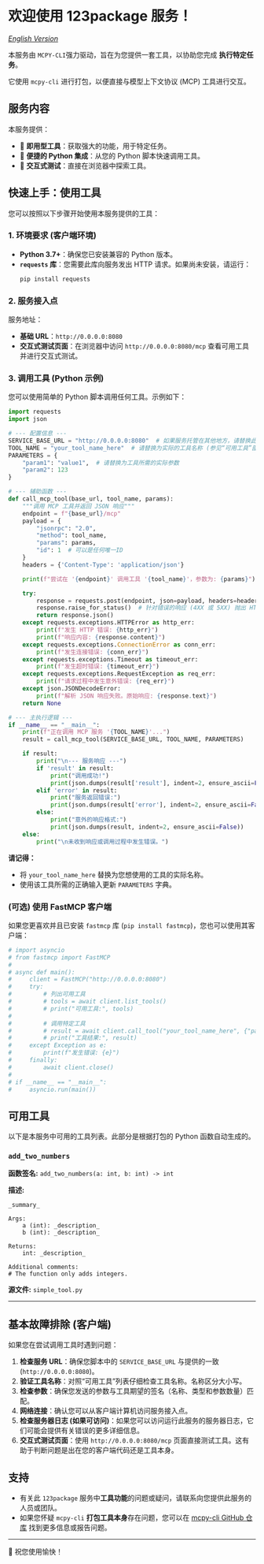 # 欢迎使用 123package 服务！

*[English Version](README.md)*

本服务由 `MCPY-CLI`强力驱动，旨在为您提供一套工具，以协助您完成 **执行特定任务**。
<!-- 打包者请注意：请将 '执行特定任务' 替换为对本服务用途的简明用户友好描述。 -->

它使用 `mcpy-cli` 进行打包，以便直接与模型上下文协议 (MCP) 工具进行交互。

## 服务内容

本服务提供：
- 🚀 **即用型工具**：获取强大的功能，用于特定任务。 <!-- 打包者请注意：请替换为非常简短的描述（例如“图像分析”，“文本生成”） -->
- 🐍 **便捷的 Python 集成**：从您的 Python 脚本快速调用工具。
- 🧪 **交互式测试**：直接在浏览器中探索工具。

## 快速上手：使用工具

您可以按照以下步骤开始使用本服务提供的工具：

### 1. 环境要求 (客户端环境)

- **Python 3.7+**：确保您已安装兼容的 Python 版本。
- **`requests` 库**：您需要此库向服务发出 HTTP 请求。如果尚未安装，请运行：
  ```bash
  pip install requests
  ```

### 2. 服务接入点

服务地址：
- **基础 URL**：`http://0.0.0.0:8080`
- **交互式测试页面**：在浏览器中访问 `http://0.0.0.0:8080/mcp` 查看可用工具并进行交互式测试。

### 3. 调用工具 (Python 示例)

您可以使用简单的 Python 脚本调用任何工具。示例如下：

```python
import requests
import json

# --- 配置信息 ---
SERVICE_BASE_URL = "http://0.0.0.0:8080"  # 如果服务托管在其他地方，请替换此URL
TOOL_NAME = "your_tool_name_here"  # 请替换为实际的工具名称 (参见“可用工具”部分)
PARAMETERS = {
    "param1": "value1",  # 请替换为工具所需的实际参数
    "param2": 123
}

# --- 辅助函数 ---
def call_mcp_tool(base_url, tool_name, params):
    """调用 MCP 工具并返回 JSON 响应"""
    endpoint = f"{base_url}/mcp"
    payload = {
        "jsonrpc": "2.0",
        "method": tool_name,
        "params": params,
        "id": 1  # 可以是任何唯一ID
    }
    headers = {'Content-Type': 'application/json'}

    print(f"尝试在 '{endpoint}' 调用工具 '{tool_name}'，参数为: {params}")

    try:
        response = requests.post(endpoint, json=payload, headers=headers, timeout=30) # 30秒超时
        response.raise_for_status()  # 针对错误的响应 (4XX 或 5XX) 抛出 HTTPError
        return response.json()
    except requests.exceptions.HTTPError as http_err:
        print(f"发生 HTTP 错误: {http_err}")
        print(f"响应内容: {response.content}")
    except requests.exceptions.ConnectionError as conn_err:
        print(f"发生连接错误: {conn_err}")
    except requests.exceptions.Timeout as timeout_err:
        print(f"发生超时错误: {timeout_err}")
    except requests.exceptions.RequestException as req_err:
        print(f"请求过程中发生意外错误: {req_err}")
    except json.JSONDecodeError:
        print(f"解析 JSON 响应失败。原始响应: {response.text}")
    return None

# --- 主执行逻辑 ---
if __name__ == "__main__":
    print(f"正在调用 MCP 服务 '{TOOL_NAME}'...")
    result = call_mcp_tool(SERVICE_BASE_URL, TOOL_NAME, PARAMETERS)

    if result:
        print("\n--- 服务响应 ---")
        if 'result' in result:
            print("调用成功!")
            print(json.dumps(result['result'], indent=2, ensure_ascii=False))
        elif 'error' in result:
            print("服务返回错误:")
            print(json.dumps(result['error'], indent=2, ensure_ascii=False))
        else:
            print("意外的响应格式:")
            print(json.dumps(result, indent=2, ensure_ascii=False))
    else:
        print("\n未收到响应或调用过程中发生错误。")

```

**请记得：**
- 将 `your_tool_name_here` 替换为您想使用的工具的实际名称。
- 使用该工具所需的正确输入更新 `PARAMETERS` 字典。

### (可选) 使用 FastMCP 客户端

如果您更喜欢并且已安装 `fastmcp` 库 (`pip install fastmcp`)，您也可以使用其客户端：

```python
# import asyncio
# from fastmcp import FastMCP
#
# async def main():
#     client = FastMCP("http://0.0.0.0:8080")
#     try:
#         # 列出可用工具
#         # tools = await client.list_tools()
#         # print("可用工具:", tools)
#
#         # 调用特定工具
#         # result = await client.call_tool("your_tool_name_here", {"param1": "value1"})
#         # print("工具结果:", result)
#     except Exception as e:
#         print(f"发生错误: {e}")
#     finally:
#         await client.close()
#
# if __name__ == "__main__":
#     asyncio.run(main())
```

## 可用工具

以下是本服务中可用的工具列表。此部分是根据打包的 Python 函数自动生成的。

### `add_two_numbers`

**函数签名:** `add_two_numbers(a: int, b: int) -> int`

**描述:**
```
_summary_

Args:
    a (int): _description_
    b (int): _description_

Returns:
    int: _description_

Additional comments:
# The function only adds integers.

```

**源文件:** `simple_tool.py`

---


## 基本故障排除 (客户端)

如果您在尝试调用工具时遇到问题：

1.  **检查服务 URL**：确保您脚本中的 `SERVICE_BASE_URL` 与提供的一致 (`http://0.0.0.0:8080`)。
2.  **验证工具名称**：对照“可用工具”列表仔细检查工具名称。名称区分大小写。
3.  **检查参数**：确保您发送的参数与工具期望的签名（名称、类型和参数数量）匹配。
4.  **网络连接**：确认您可以从客户端计算机访问服务接入点。
5.  **检查服务器日志 (如果可访问)**：如果您可以访问运行此服务的服务器日志，它们可能会提供有关错误的更多详细信息。
6.  **交互式测试页面**：使用 `http://0.0.0.0:8080/mcp` 页面直接测试工具。这有助于判断问题是出在您的客户端代码还是工具本身。

## 支持

-   有关此 `123package` 服务中**工具功能**的问题或疑问，请联系向您提供此服务的人员或团队。
-   如果您怀疑 `mcpy-cli` **打包工具本身**存在问题，您可以在 [mcpy-cli GitHub 仓库](https://github.com/liuhaotian9420/mcp) 找到更多信息或报告问题。

---

🎉 祝您使用愉快！